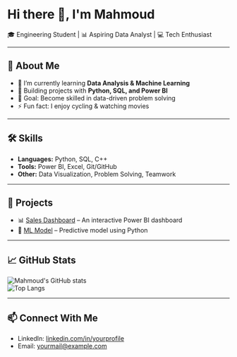 # Hi there 👋, I'm Mahmoud  

🎓 Engineering Student | 📊 Aspiring Data Analyst | 💻 Tech Enthusiast  

---

## 🚀 About Me  
- 🔭 I’m currently learning **Data Analysis & Machine Learning**  
- 🌱 Building projects with **Python, SQL, and Power BI**  
- 🎯 Goal: Become skilled in data-driven problem solving  
- ⚡ Fun fact: I enjoy cycling & watching movies  

---

## 🛠️ Skills  
- **Languages:** Python, SQL, C++  
- **Tools:** Power BI, Excel, Git/GitHub  
- **Other:** Data Visualization, Problem Solving, Teamwork  

---

## 📂 Projects  
- 📊 [Sales Dashboard](https://github.com/yourusername/sales-dashboard) – An interactive Power BI dashboard  
- 🤖 [ML Model](https://github.com/yourusername/ml-project) – Predictive model using Python  

---

## 📈 GitHub Stats  
![Mahmoud's GitHub stats](https://github-readme-stats.vercel.app/api?username=yourusername&show_icons=true&theme=tokyonight)  
![Top Langs](https://github-readme-stats.vercel.app/api/top-langs/?username=yourusername&layout=compact&theme=tokyonight)  

---

## 📫 Connect With Me  
- LinkedIn: [linkedin.com/in/yourprofile](https://linkedin.com/in/yourprofile)  
- Email: yourmail@example.com  
